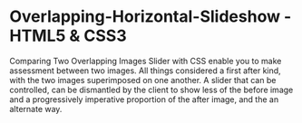 # Overlapping-Horizontal-Slideshow - HTML5 & CSS3

Comparing Two Overlapping Images Slider with CSS enable you to make assessment between two images. All things considered a first after kind, with the two images superimposed on one another. A slider that can be controlled, can be dismantled by the client to show less of the before image and a progressively imperative proportion of the after image, and the an alternate way.
